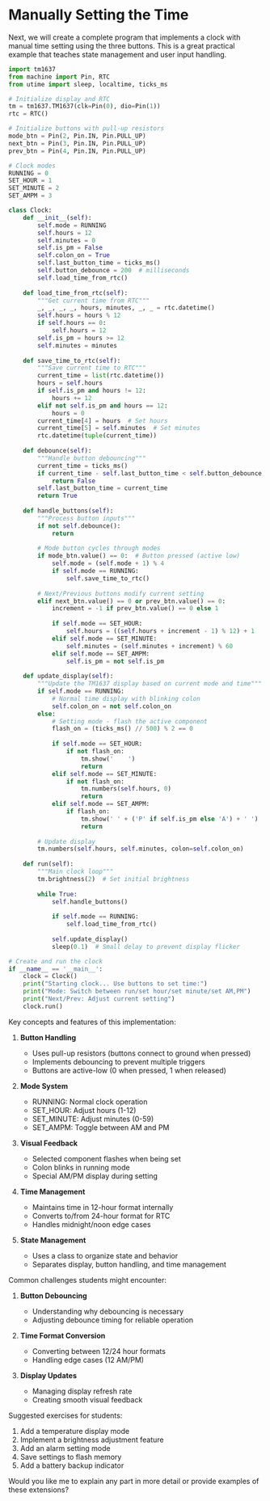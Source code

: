 # Manually Setting the Time

Next, we will create a complete program that implements a clock with 
manual time setting using the three buttons. This is a great practical 
example that teaches state management and user input handling.

```python
import tm1637
from machine import Pin, RTC
from utime import sleep, localtime, ticks_ms

# Initialize display and RTC
tm = tm1637.TM1637(clk=Pin(0), dio=Pin(1))
rtc = RTC()

# Initialize buttons with pull-up resistors
mode_btn = Pin(2, Pin.IN, Pin.PULL_UP)
next_btn = Pin(3, Pin.IN, Pin.PULL_UP)
prev_btn = Pin(4, Pin.IN, Pin.PULL_UP)

# Clock modes
RUNNING = 0
SET_HOUR = 1
SET_MINUTE = 2
SET_AMPM = 3

class Clock:
    def __init__(self):
        self.mode = RUNNING
        self.hours = 12
        self.minutes = 0
        self.is_pm = False
        self.colon_on = True
        self.last_button_time = ticks_ms()
        self.button_debounce = 200  # milliseconds
        self.load_time_from_rtc()
        
    def load_time_from_rtc(self):
        """Get current time from RTC"""
        _, _, _, _, hours, minutes, _, _ = rtc.datetime()
        self.hours = hours % 12
        if self.hours == 0:
            self.hours = 12
        self.is_pm = hours >= 12
        self.minutes = minutes
        
    def save_time_to_rtc(self):
        """Save current time to RTC"""
        current_time = list(rtc.datetime())
        hours = self.hours
        if self.is_pm and hours != 12:
            hours += 12
        elif not self.is_pm and hours == 12:
            hours = 0
        current_time[4] = hours  # Set hours
        current_time[5] = self.minutes  # Set minutes
        rtc.datetime(tuple(current_time))
        
    def debounce(self):
        """Handle button debouncing"""
        current_time = ticks_ms()
        if current_time - self.last_button_time < self.button_debounce:
            return False
        self.last_button_time = current_time
        return True
        
    def handle_buttons(self):
        """Process button inputs"""
        if not self.debounce():
            return
            
        # Mode button cycles through modes
        if mode_btn.value() == 0:  # Button pressed (active low)
            self.mode = (self.mode + 1) % 4
            if self.mode == RUNNING:
                self.save_time_to_rtc()
            
        # Next/Previous buttons modify current setting
        elif next_btn.value() == 0 or prev_btn.value() == 0:
            increment = -1 if prev_btn.value() == 0 else 1
            
            if self.mode == SET_HOUR:
                self.hours = ((self.hours + increment - 1) % 12) + 1
            elif self.mode == SET_MINUTE:
                self.minutes = (self.minutes + increment) % 60
            elif self.mode == SET_AMPM:
                self.is_pm = not self.is_pm
    
    def update_display(self):
        """Update the TM1637 display based on current mode and time"""
        if self.mode == RUNNING:
            # Normal time display with blinking colon
            self.colon_on = not self.colon_on
        else:
            # Setting mode - flash the active component
            flash_on = (ticks_ms() // 500) % 2 == 0
            
            if self.mode == SET_HOUR:
                if not flash_on:
                    tm.show('    ')
                    return
            elif self.mode == SET_MINUTE:
                if not flash_on:
                    tm.numbers(self.hours, 0)
                    return
            elif self.mode == SET_AMPM:
                if flash_on:
                    tm.show(' ' + ('P' if self.is_pm else 'A') + ' ')
                    return
                
        # Update display
        tm.numbers(self.hours, self.minutes, colon=self.colon_on)
        
    def run(self):
        """Main clock loop"""
        tm.brightness(2)  # Set initial brightness
        
        while True:
            self.handle_buttons()
            
            if self.mode == RUNNING:
                self.load_time_from_rtc()
            
            self.update_display()
            sleep(0.1)  # Small delay to prevent display flicker

# Create and run the clock
if __name__ == '__main__':
    clock = Clock()
    print("Starting clock... Use buttons to set time:")
    print("Mode: Switch between run/set hour/set minute/set AM,PM")
    print("Next/Prev: Adjust current setting")
    clock.run()
```

Key concepts and features of this implementation:

1. **Button Handling**
   - Uses pull-up resistors (buttons connect to ground when pressed)
   - Implements debouncing to prevent multiple triggers
   - Buttons are active-low (0 when pressed, 1 when released)

2. **Mode System**
   - RUNNING: Normal clock operation
   - SET_HOUR: Adjust hours (1-12)
   - SET_MINUTE: Adjust minutes (0-59)
   - SET_AMPM: Toggle between AM and PM

3. **Visual Feedback**
   - Selected component flashes when being set
   - Colon blinks in running mode
   - Special AM/PM display during setting

4. **Time Management**
   - Maintains time in 12-hour format internally
   - Converts to/from 24-hour format for RTC
   - Handles midnight/noon edge cases

5. **State Management**
   - Uses a class to organize state and behavior
   - Separates display, button handling, and time management

Common challenges students might encounter:

1. **Button Debouncing**
   - Understanding why debouncing is necessary
   - Adjusting debounce timing for reliable operation

2. **Time Format Conversion**
   - Converting between 12/24 hour formats
   - Handling edge cases (12 AM/PM)

3. **Display Updates**
   - Managing display refresh rate
   - Creating smooth visual feedback

Suggested exercises for students:

1. Add a temperature display mode
2. Implement a brightness adjustment feature
3. Add an alarm setting mode
4. Save settings to flash memory
5. Add a battery backup indicator

Would you like me to explain any part in more detail or provide examples of these extensions?